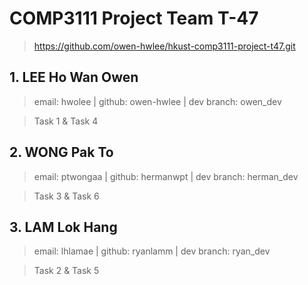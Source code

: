 # COMP3111 Project Team T-47
> https://github.com/owen-hwlee/hkust-comp3111-project-t47.git

## 1. LEE Ho Wan Owen
> email: hwolee | github: owen-hwlee | dev branch: owen_dev

> Task 1 & Task 4

## 2. WONG Pak To
> email: ptwongaa | github: hermanwpt | dev branch: herman_dev

> Task 3 & Task 6

## 3. LAM Lok Hang
> email: lhlamae | github: ryanlamm | dev branch: ryan_dev

> Task 2 & Task 5